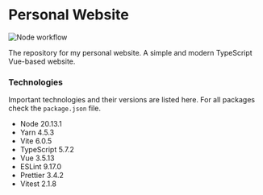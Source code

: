 # Personal Website

![Node workflow](https://github.com/ferrum56/personal-site/actions/workflows/node.js.yml/badge.svg)

The repository for my personal website. A simple and modern TypeScript Vue-based website.

### Technologies

Important technologies and their versions are listed here. For all packages check the `package.json` file.

- Node 20.13.1 
- Yarn 4.5.3
- Vite 6.0.5
- TypeScript 5.7.2
- Vue 3.5.13
- ESLint 9.17.0
- Prettier 3.4.2
- Vitest 2.1.8
